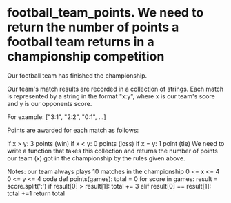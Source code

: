 # football_team_points. We need to return the number of points a football team returns in a championship competition
Our football team has finished the championship.

Our team's match results are recorded in a collection of strings. Each match is represented by a string in the format "x:y", where x is our team's score and y is our opponents score.

For example: ["3:1", "2:2", "0:1", ...]

Points are awarded for each match as follows:

if x > y: 3 points (win) if x < y: 0 points (loss) if x = y: 1 point (tie) We need to write a function that takes this collection and returns the number of points our team (x) got in the championship by the rules given above.

Notes: our team always plays 10 matches in the championship 0 <= x <= 4 0 <= y <= 4
code
def points(games):
    total = 0
    for score in games:
        result = score.split(':')
        if result[0] > result[1]:
            total += 3
        elif result[0] == result[1]:
            total +=1
    return total
